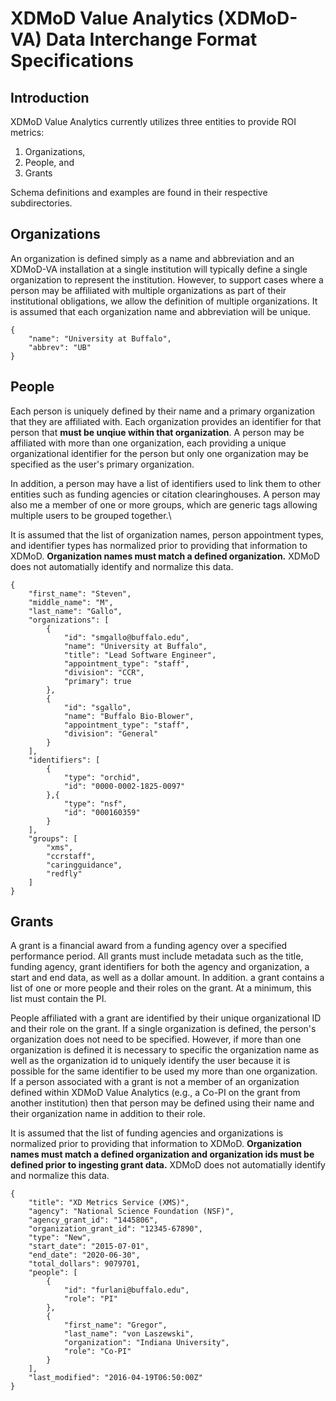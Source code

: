 XDMoD Value Analytics (XDMoD-VA) Data Interchange Format Specifications
=======================================================================

Introduction
------------

XDMoD Value Analytics currently utilizes three entities to provide ROI metrics:

1. Organizations,
2. People, and
3. Grants

Schema definitions and examples are found in their respective subdirectories.

Organizations
-------------

An organization is defined simply as a name and abbreviation and an XDMoD-VA installation at a
single institution will typically define a single organization to represent the
institution. However, to support cases where a person may be affiliated with multiple
organizations as part of their institutional obligations, we allow the definition of multiple
organizations. It is assumed that each organization name and abbreviation will be unique.

    {
        "name": "University at Buffalo",
        "abbrev": "UB"
    }

People
------

Each person is uniquely defined by their name and a primary organization that they are affiliated
with. Each organization provides an identifier for that person that **must be unqiue within that
organization**. A person may be affiliated with more than one organization, each providing a unique
organizational identifier for the person but only one organization may be specified as the user's
primary organization.

In addition, a person may have a list of identifiers used to link them to other entities such as
funding agencies or citation clearinghouses. A person may also me a member of one or more groups,
which are generic tags allowing multiple users to be grouped together.\

It is assumed that the list of organization names, person appointment types, and identifier types
has normalized prior to providing that information to XDMoD. **Organization names must match a
defined organization.** XDMoD does not automatially identify and normalize this data.


    {
        "first_name": "Steven",
        "middle_name": "M",
        "last_name": "Gallo",
        "organizations": [
            {
                "id": "smgallo@buffalo.edu",
                "name": "University at Buffalo",
                "title": "Lead Software Engineer",
                "appointment_type": "staff",
                "division": "CCR",
                "primary": true
            },
            {
                "id": "sgallo",
                "name": "Buffalo Bio-Blower",
                "appointment_type": "staff",
                "division": "General"
            }
        ],
        "identifiers": [
            {
                "type": "orchid",
                "id": "0000-0002-1825-0097"
            },{
                "type": "nsf",
                "id": "000160359"
            }
        ],
        "groups": [
            "xms",
            "ccrstaff",
            "caringguidance",
            "redfly"
        ]
    }

Grants
------

A grant is a financial award from a funding agency over a specified performance period.  All
grants must include metadata such as the title, funding agency, grant identifiers for both the
agency and organization, a start and end data, as well as a dollar amount. In addition. a grant
contains a list of one or more people and their roles on the grant. At a minimum, this list must
contain the PI.

People affiliated with a grant are identified by their unique organizational ID and their role on
the grant. If a single organization is defined, the person's organization does not need to be
specified. However, if more than one organization is defined it is necessary to specific the
organization name as well as the organization id to uniquely identify the user because it is
possible for the same identifier to be used my more than one organization. If a person associated
with a grant is not a member of an organization defined within XDMoD Value Analytics (e.g., a
Co-PI on the grant from another institution) then that person may be defined using their name and
their organization name in addition to their role.

It is assumed that the list of funding agencies and organizations is normalized prior to providing
that information to XDMoD. **Organization names must match a defined organization and organization
ids must be defined prior to ingesting grant data.** XDMoD does not automatially identify and
normalize this data.


    {
        "title": "XD Metrics Service (XMS)",
        "agency": "National Science Foundation (NSF)",
        "agency_grant_id": "1445806",
        "organization_grant_id": "12345-67890",
        "type": "New",
        "start_date": "2015-07-01",
        "end_date": "2020-06-30",
        "total_dollars": 9079701,
        "people": [
            {
                "id": "furlani@buffalo.edu",
                "role": "PI"
            },
            {
                "first_name": "Gregor",
                "last_name": "von Laszewski",
                "organization": "Indiana University",
                "role": "Co-PI"
            }
        ],
        "last_modified": "2016-04-19T06:50:00Z"
    }
